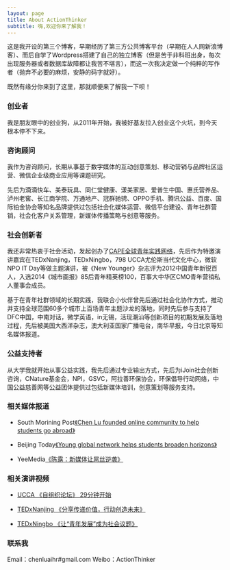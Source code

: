 ```yaml
---
layout: page
title: About ActionThinker
subtitle: 嗨,欢迎你来了解我！
---
```


这是我开设的第三个博客，早期经历了第三方公共博客平台（早期在人人网新浪博客）、而后自学了Wordpress搭建了自己的独立博客（但是苦于非科班出身，每次出现服务器或者数据库故障都让我苦不堪言），而这一次我决定做一个纯粹的写作者（抛弃不必要的麻烦，安静的码字就好）。

既然有缘分你来到了这里，那就顺便来了解我一下呗！


### 创业者
我是朋友眼中的创业狗，从2011年开始，我被好基友拉入创业这个火坑，到今天根本停不下来。

### 咨询顾问
我作为咨询顾问，长期从事基于数字媒体的互动创意策划、移动营销与品牌社区运营、微信企业级商业应用等课题研究。

先后为滴滴快车、美泰玩具、同仁堂健康、漾美家居、爱普生中国、惠氏营养品、泸州老窖、长江商学院、万通地产、冠群驰骋、OPPO手机、腾讯公益、百度、国际铂金协会等知名品牌提供过包括社会化媒体运营、微信平台建设、青年社群营销，社会化客户关系管理，新媒体传播策略与创意等服务。

### 社会创新者
我还非常热衷于社会活动，发起创办了[CAPE全球青年实践网络](http://hicape.com)，先后作为特邀演讲嘉宾在TEDxNanjing，TEDxNingbo，798 UCCA尤伦斯当代文化中心，微软NPO IT Day等做主题演讲，被《New Younger》杂志评为2012中国青年新锐百人，入选2014《城市画报》85后青年精英榜100，百事大中华区CMO青年营销私人董事会成员。 

基于在青年社群领域的长期实践，我联合小伙伴曾先后通过社会化协作方式，推动并支持全球范围60多个城市上百场青年主题沙龙的落地，同时先后参与支持了DFC中国，中南对话，微学英语，in无锡，活现潮汕等创新项目的初期发展及落地过程，先后被美国大西洋杂志，澳大利亚国家广播电台，南华早报，今日北京等知名媒体报道。 

### 公益支持者
从大学我就开始从事公益实践，我先后通过专业输出方式，先后为iJoin社会创新咨询，CNature基金会，NPI，GSVC，阿拉善环保协会，环保倡导行动网络，中国公益慈善网等公益团体提供过包括新媒体培训，创意策划等服务支持。

 

### 相关媒体报道

- South Morining Post[《Chen Lu founded online community to help students go abroad》](www.scmp.com/news/china/article/1151911/chen-lu-founded-online-community-help-students-go-abroad)

- Beijing Today[《Young global network helps students broaden horizons》](beijingtoday.com.cn/2012/11/young-global-network-helps-students-broaden-horizons/)

- YeeMedia[《陈露：新媒体让屌丝逆袭》](mp.weixin.qq.com/s?__biz=MjM5NTAwODEwMA==&mid=203862141&idx=2&sn=f478a68ee8bdf805cf7587c65d06c91e&3rd=MzA3MDU4NTYzMw==&scene=6#rd)

 
### 相关演讲视频

- [UCCA 《自组织论坛》 29分钟开始](v.youku.com/v_show/id_XNTM4OTQ1MzYw.html?from=s1.8-1-1.2)

- [TEDxNanjing 《分享传递价值，行动创造未来》](v.youku.com/v_show/id_XNjQwNjE4MTAw.html)

- [TEDxNingbo 《让“青年发展”成为社会议题》](v.qq.com/boke/page/r/0/h/r0146isdzkh.html)

### 联系我

Email：chenluaihr#gmail.com
Weibo：ActionThinker


